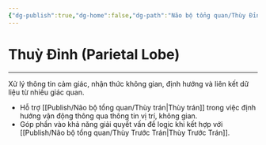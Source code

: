```yaml
---
{"dg-publish":true,"dg-home":false,"dg-path":"Não bộ tổng quan/Thùy Đỉnh.md","permalink":"/nao-bo-tong-quan/thuy-dinh/","dgPassFrontmatter":true,"noteIcon":"","updated":"2025-01-12T15:20:45.036+07:00"}
---
```


# Thuỳ Đỉnh (Parietal Lobe)
---

Xử lý thông tin cảm giác, nhận thức không gian, định hướng và liên kết dữ liệu từ nhiều giác quan.

- Hỗ trợ [[Publish/Não bộ tổng quan/Thùy trán\|Thùy trán]] trong việc định hướng vận động thông qua thông tin vị trí, không gian.
- Góp phần vào khả năng giải quyết vấn đề logic khi kết hợp với [[Publish/Não bộ tổng quan/Thùy Trước Trán\|Thùy Trước Trán]].

